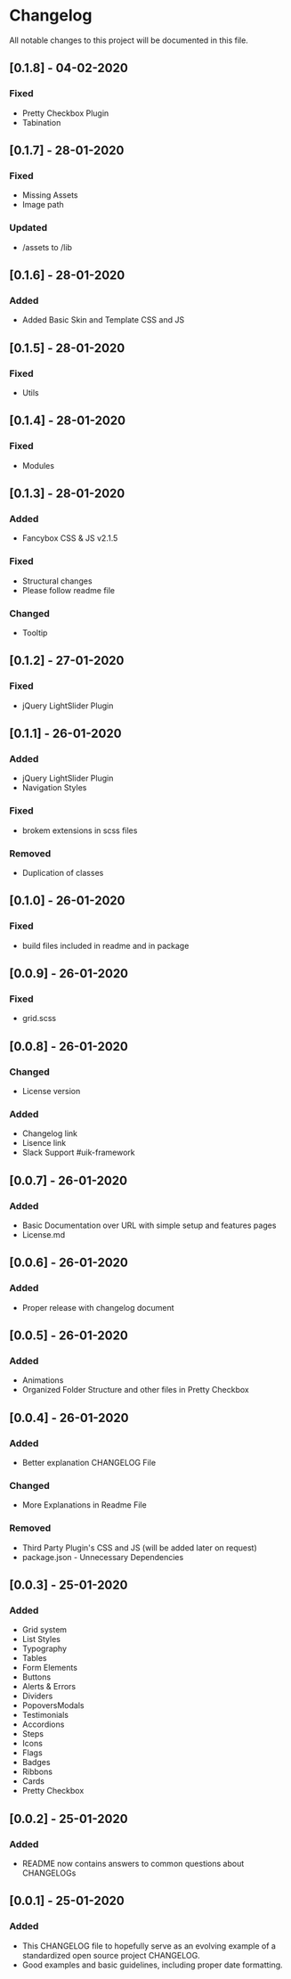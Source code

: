 # Changelog

All notable changes to this project will be documented in this file.

## [0.1.8] - 04-02-2020

### Fixed
- Pretty Checkbox Plugin
- Tabination

## [0.1.7] - 28-01-2020

### Fixed
- Missing Assets
- Image path
### Updated
- /assets to /lib

## [0.1.6] - 28-01-2020

### Added
- Added Basic Skin and Template CSS and JS

## [0.1.5] - 28-01-2020

### Fixed
- Utils

## [0.1.4] - 28-01-2020

### Fixed
- Modules

## [0.1.3] - 28-01-2020

### Added
- Fancybox CSS & JS v2.1.5
### Fixed
- Structural changes
- Please follow readme file
### Changed
- Tooltip

## [0.1.2] - 27-01-2020

### Fixed
- jQuery LightSlider Plugin

## [0.1.1] - 26-01-2020

### Added
- jQuery LightSlider Plugin
- Navigation Styles
### Fixed
- brokem extensions in scss files
### Removed
- Duplication of classes

## [0.1.0] - 26-01-2020

### Fixed
- build files included in readme and in package

## [0.0.9] - 26-01-2020

### Fixed
- grid.scss

## [0.0.8] - 26-01-2020

### Changed
- License version
### Added
- Changelog link
- Lisence link
- Slack Support #uik-framework

## [0.0.7] - 26-01-2020

### Added
- Basic Documentation over URL with simple setup and features pages
- License.md

## [0.0.6] - 26-01-2020

### Added
- Proper release with changelog document

## [0.0.5] - 26-01-2020

### Added
- Animations
- Organized Folder Structure and other files in Pretty Checkbox

## [0.0.4] - 26-01-2020

### Added
- Better explanation CHANGELOG File
### Changed
- More Explanations in Readme File
### Removed
- Third Party Plugin's CSS and JS (will be added later on request)
- package.json - Unnecessary Dependencies

## [0.0.3] - 25-01-2020

### Added
- Grid system
- List Styles
- Typography
- Tables
- Form Elements
- Buttons
- Alerts & Errors
- Dividers
- PopoversModals
- Testimonials
- Accordions
- Steps
- Icons
- Flags
- Badges
- Ribbons
- Cards
- Pretty Checkbox

## [0.0.2] - 25-01-2020

### Added
- README now contains answers to common questions about CHANGELOGs

## [0.0.1] - 25-01-2020

### Added
- This CHANGELOG file to hopefully serve as an evolving example of a standardized open source project CHANGELOG.
- Good examples and basic guidelines, including proper date formatting.